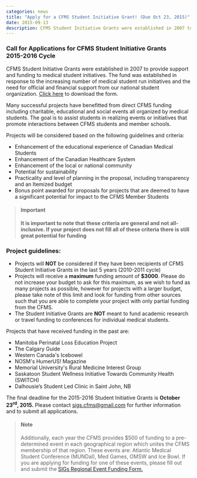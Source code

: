 ```yaml
---
categories: news
title: "Apply for a CFMS Student Initiative Grant! (Due Oct 23, 2015)"
date: 2015-09-13
description: CFMS Student Initiative Grants were established in 2007 to provide support and funding to medical student initiatives. The fund was established in response to the increasing number of medical student run initiatives and the need for official and financial support from our national student organization.
---
```


### **Call for Applications for CFMS Student Initiative Grants<br>2015-2016 Cycle**

CFMS Student Initiative Grants were established in 2007 to provide support and funding to medical student initiatives. The fund was established in response to the increasing number of medical student run initiatives and the need for official and financial support from our national student organization. [Click here](/files/updates/CFMS_SIG_Funding_Application-2015.doc) to download the form.

Many successful projects have benefitted from direct CFMS funding including charitable, educational and social events all organized by medical students. The goal is to assist students in realizing events or initiatives that promote interactions between CFMS students and member schools.

Projects will be considered based on the following guidelines and criteria:

- Enhancement of the educational experience of Canadian Medical Students
- Enhancement of the Canadian Healthcare System
- Enhancement of the local or national community
- Potential for sustainability
- Practicality and level of planning in the proposal, including transparency and an Itemized budget
- Bonus point awarded for proposals for projects that are deemed to have a significant potential for impact to the CFMS Member Students

> #### **Important**
> **It is important to note that these criteria are general and not all-inclusive. If your project does not fill all of these criteria there is still great potential for funding**

### **Project guidelines:**

- Projects will **NOT** be considered if they have been recipients of CFMS Student Initiative Grants in the last 5 years (2010-2011 cycle)
- Projects will receive a **maximum** funding amount of **$3000**. Please do not increase your budget to ask for this maximum, as we wish to fund as many projects as possible, however for projects with a larger budget, please take note of this limit and look for funding from other sources such that you are able to complete your project with only partial funding from the CFMS.
- The Student Initiative Grants are **NOT** meant to fund academic research or travel funding to conferences for individual medical students.

Projects that have received funding in the past are:

- Manitoba Perinatal Loss Education Project 
- The Calgary Guide
- Western Canada's Icebowel
- NOSM's HumerUS! Magazine
- Memorial University's Rural Medicine Interest Group
- Saskatoon Student Wellness Initiative Towards Community Health (SWITCH)
- Dalhousie’s Student Led Clinic in Saint John, NB

The final deadline for the 2015-2016 Student Initiative Grants is **October 23<sup>rd</sup>, 2015.** Please contact [sigs.cfms@gmail.com](mailto:sigs.cfms@gmail.com) for further information and to submit all applications. 

> #### **Note**
> Additionally, each year the CFMS provides $500 of funding to a pre-determined event in each geographical region which unites the CFMS membership of that region. These events are: Atlantic Medical Student Conference (MUNDal), Med Games, OMSW and Ice Bowl. If you are applying for funding for one of these events, please fill out and submit the [SIGs Regional Event Funding Form.](/files/updates/CFMS_Regional_Event_Funding_Application.pdf)